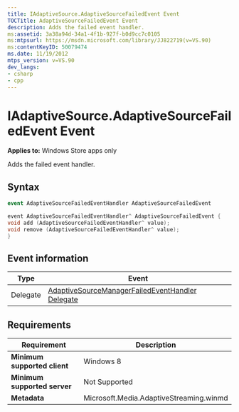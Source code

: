 ```yaml
---
title: IAdaptiveSource.AdaptiveSourceFailedEvent Event
TOCTitle: AdaptiveSourceFailedEvent Event
description: Adds the failed event handler.
ms:assetid: 3a38a94d-34a1-4f1b-927f-b0d9cc7c0105
ms:mtpsurl: https://msdn.microsoft.com/library/JJ822719(v=VS.90)
ms:contentKeyID: 50079474
ms.date: 11/19/2012
mtps_version: v=VS.90
dev_langs:
- csharp
- cpp
---
```


# IAdaptiveSource.AdaptiveSourceFailedEvent Event

**Applies to:** Windows Store apps only

Adds the failed event handler.

## Syntax

```csharp
event AdaptiveSourceFailedEventHandler AdaptiveSourceFailedEvent
```

```cpp
event AdaptiveSourceFailedEventHandler^ AdaptiveSourceFailedEvent {
void add (AdaptiveSourceFailedEventHandler^ value);
void remove (AdaptiveSourceFailedEventHandler^ value);
}
```

## Event information

|Type|Event|
|--- |--- |
|Delegate|[AdaptiveSourceManagerFailedEventHandler Delegate](adaptivesourcemanagerfailedeventhandler-delegate.md)|

## Requirements

|Requirement|Description|
|--- |--- |
|**Minimum supported client**|Windows 8|
|**Minimum supported server**|Not Supported|
|**Metadata**|Microsoft.Media.AdaptiveStreaming.winmd|
